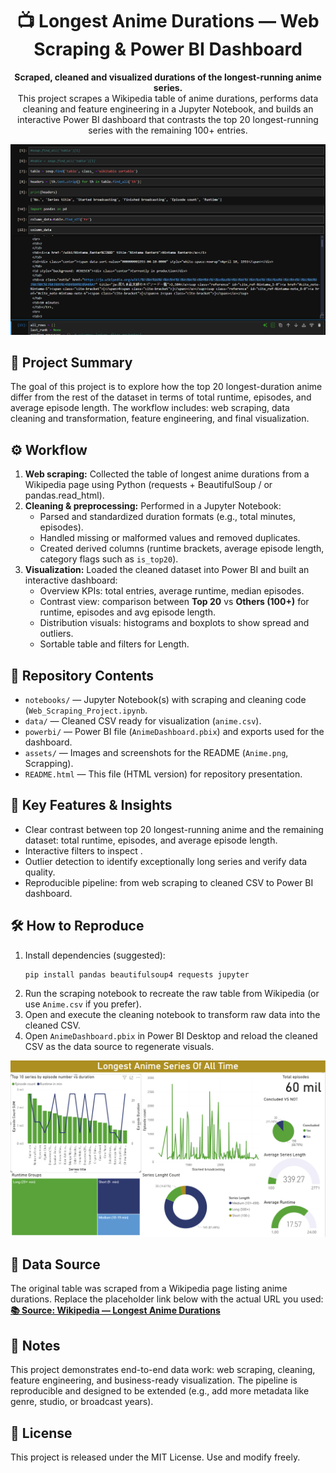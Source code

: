 <h1 align="center">📺 Longest Anime Durations — Web Scraping & Power BI Dashboard</h1>

<p align="center">
  <b>Scraped, cleaned and visualized durations of the longest-running anime series.</b><br>
  This project scrapes a Wikipedia table of anime durations, performs data cleaning and feature engineering in a Jupyter Notebook, 
  and builds an interactive Power BI dashboard that contrasts the top 20 longest-running series with the remaining 100+ entries.
</p>

<p align="center">
  <img src="Scrapping.png" alt="Longest Anime Dashboard Screenshot" width="800">
</p>

<h2>📄 Project Summary</h2>
<p>
  The goal of this project is to explore how the top 20 longest-duration anime differ from the rest of the dataset in terms of total runtime, 
  episodes, and average episode length. The workflow includes: web scraping, data cleaning and transformation, feature engineering, and final visualization.
</p>

<h2>⚙️ Workflow</h2>
<ol>
  <li><b>Web scraping:</b> Collected the table of longest anime durations from a Wikipedia page using Python (requests + BeautifulSoup / or pandas.read_html).</li>
  <li><b>Cleaning & preprocessing:</b> Performed in a Jupyter Notebook:
    <ul>
      <li>Parsed and standardized duration formats (e.g., total minutes, episodes).</li>
      <li>Handled missing or malformed values and removed duplicates.</li>
      <li>Created derived columns (runtime brackets, average episode length, category flags such as <code>is_top20</code>).</li>
    </ul>
  </li>
  <li><b>Visualization:</b> Loaded the cleaned dataset into Power BI and built an interactive dashboard:
    <ul>
      <li>Overview KPIs: total entries, average runtime, median episodes.</li>
      <li>Contrast view: comparison between <b>Top 20</b> vs <b>Others (100+)</b> for runtime, episodes and avg episode length.</li>
      <li>Distribution visuals: histograms and boxplots to show spread and outliers.</li>
      <li>Sortable table and filters for Length.</li>
    </ul>
  </li>
</ol>

<h2>📁 Repository Contents</h2>
<ul>
  <li><code>notebooks/</code> — Jupyter Notebook(s) with scraping and cleaning code (<code>Web_Scraping_Project.ipynb</code>.</li>
  <li><code>data/</code> — Cleaned CSV ready for visualization (<code>anime.csv</code>).</li>
  <li><code>powerbi/</code> — Power BI file (<code>AnimeDashboard.pbix</code>) and exports used for the dashboard.</li>
  <li><code>assets/</code> — Images and screenshots for the README (<code>Anime.png</code>, Scrapping).</li>
  <li><code>README.html</code> — This file (HTML version) for repository presentation.</li>
</ul>

<h2>🔎 Key Features & Insights</h2>
<ul>
  <li>Clear contrast between top 20 longest-running anime and the remaining dataset: total runtime, episodes, and average episode length.</li>
  <li>Interactive filters to inspect .</li>
  <li>Outlier detection to identify exceptionally long series and verify data quality.</li>
  <li>Reproducible pipeline: from web scraping to cleaned CSV to Power BI dashboard.</li>
</ul>

<h2>🛠️ How to Reproduce</h2>
<ol>
  <li>Install dependencies (suggested):
    <pre><code>pip install pandas beautifulsoup4 requests jupyter</code></pre>
  </li>
  <li>Run the scraping notebook to recreate the raw table from Wikipedia (or use <code>Anime.csv</code> if you prefer).</li>
  <li>Open and execute the cleaning notebook to transform raw data into the cleaned CSV.</li>
  <li>Open <code>AnimeDashboard.pbix</code> in Power BI Desktop and reload the cleaned CSV as the data source to regenerate visuals.</li>
</ol>

<p align="center">
  <img src="Anime.png" alt="Top 20 Anime Runtime Chart" width="700">
</p>

<h2>📁 Data Source</h2>
<p>
  The original table was scraped from a Wikipedia page listing anime durations.  
  Replace the placeholder link below with the actual URL you used:
  <br>
  <a href="https://en.wikipedia.org/wiki/List_of_anime_series_by_episode_count" target="_blank"><b>📚 Source: Wikipedia — Longest Anime Durations</b></a>
</p>

<h2>🧠 Notes</h2>
<p>
  This project demonstrates end-to-end data work: web scraping, cleaning, feature engineering, and business-ready visualization.  
  The pipeline is reproducible and designed to be extended (e.g., add more metadata like genre, studio, or broadcast years).
</p>

<h2>📄 License</h2>
<p>
  This project is released under the MIT License. Use and modify freely.
</p>
